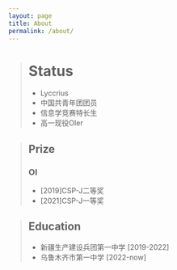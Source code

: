 ```yaml
---
layout: page
title: About
permalink: /about/
---
```


> # Status
> * Lyccrius
> * 中国共青年团团员
> * 信息学竞赛特长生
> * 高一现役OIer

> ## Prize
> 
> ### OI
> * [2019]CSP-J二等奖
> * [2021]CSP-J一等奖

> ## Education
> * 新疆生产建设兵团第一中学 [2019-2022]
> * 乌鲁木齐市第一中学 [2022-now]